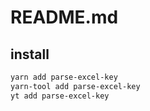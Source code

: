 # README.md

    

## install

```bash
yarn add parse-excel-key
yarn-tool add parse-excel-key
yt add parse-excel-key
```

